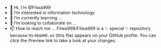 - 👋 Hi, I’m @Filwa999
- 👀 I’m interested in information technology 
- 🌱 I’m currently learning ...
- 💞️ I’m looking to collaborate on ...
- 📫 How to reach me ...
Filwa999/Filwa999 is a ✨ special ✨ repository because its `README.md` (this file) appears on your GitHub profile.
You can click the Preview link to take a look at your changes.
